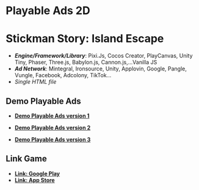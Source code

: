 # Playable Ads 2D

# Stickman Story: Island Escape

- **_Engine/Framework/Library_**: Pixi.Js, Cocos Creator, PlayCanvas, Unity Tiny, Phaser, Three.js, Babylon.js, Cannon.js,...Vanilla JS
- **_Ad Network_**: Mintegral, Ironsource, Unity, Applovin, Google, Pangle, Vungle, Facebook, Adcolony, TikTok...
- _Single HTML file_

## Demo Playable Ads

- [**Demo Playable Ads version 1**](https://kidcry0x.github.io/Playable-Ads_Cooking-Rush-Restaurant-Game/Cooking_Speedy_V1-fixStore_Minh_19042022/)

- [**Demo Playable Ads version 2**](https://kidcry0x.github.io/Playable-Ads_Cooking-Rush-Restaurant-Game/Cooking_Speedy_V2_responsive-fixStore_Minh_27042022/)

- [**Demo Playable Ads version 3**](https://kidcry0x.github.io/Playable-Ads_Cooking-Rush-Restaurant-Game/Cooking_Speedy_V3-Responsive-fixStore_Minh_08052022/)

## Link Game

- [**Link: Google Play**](https://play.google.com/store/apps/details?id=com.MegaJoy.Island68)
- [**Link: App Store**](https://apps.apple.com/us/app/stickman-story-island-escape/id1560948270)
